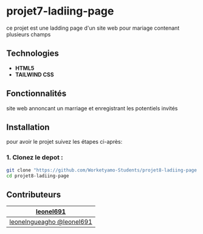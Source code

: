 # projet7-ladiing-page

ce projet est une ladding page d'un site web pour mariage contenant plusieurs champs

 ## Technologies

 - **HTML5**
 - **TAILWIND CSS**

 ## Fonctionnalités

site web annoncant un marriage et enregistrant les potentiels invités

## Installation

pour avoir le projet suivez les étapes ci-après:

### 1. Clonez le depot :
```bash
git clone "https://github.com/Worketyamo-Students/projet8-ladiing-page.git"
cd projet8-ladiing-page
```
## Contributeurs

|  [leonel691](https://github.com/leonel691) |
| :-----------------------------------------------:|
| [leonelngueagho @leonel691](https://github.com/leonel691)
